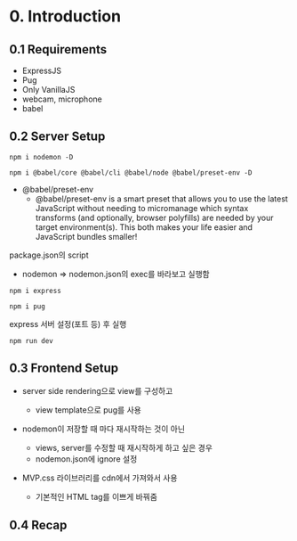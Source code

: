 # 0. Introduction

## 0.1 Requirements

- ExpressJS
- Pug
- Only VanillaJS
- webcam, microphone
- babel

## 0.2 Server Setup

`npm i nodemon -D`

`npm i @babel/core @babel/cli @babel/node @babel/preset-env -D`

- @babel/preset-env
  - @babel/preset-env is a smart preset that allows you to use the latest JavaScript without needing to micromanage which syntax transforms (and optionally, browser polyfills) are needed by your target environment(s). This both makes your life easier and JavaScript bundles smaller!

package.json의 script

- nodemon => nodemon.json의 exec를 바라보고 실행함

`npm i express`

`npm i pug`

express 서버 설정(포트 등) 후 실행

`npm run dev`

## 0.3 Frontend Setup

- server side rendering으로 view를 구성하고

  - view template으로 pug를 사용

- nodemon이 저장할 때 마다 재시작하는 것이 아닌

  - views, server를 수정할 때 재시작하게 하고 싶은 경우
  - nodemon.json에 ignore 설정

- MVP.css 라이브러리를 cdn에서 가져와서 사용
  - 기본적인 HTML tag를 이쁘게 바꿔줌

## 0.4 Recap
